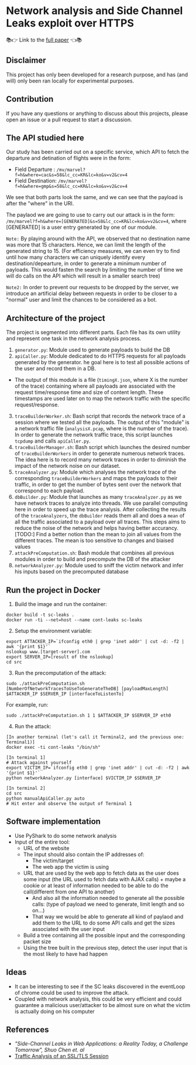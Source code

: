 # Network analysis and Side Channel Leaks exploit over HTTPS

📚👉 Link to the [full paper](./paper/paper.pdf) 👈📚

## Disclaimer

This project has only been developed for a research purpose, and has (and will) only been ran locally for experimental purposes.

## Contribution

If you have any questions or anything to discuss about this projects, please open an issue or a pull request to start a discussion.

## The API studied here

Our study has been carried out on a specific service, which API to fetch the departure and detination of flights were in the form:

- Field Departure : `/mv/marvel?f=h&where=cac&s=58&lc_cc=KR&lc=ko&v=v2&cv=4`
- Field Destination: `/mv/marvel?f=h&where=gmp&s=58&lc_cc=KR&lc=ko&v=v2&cv=4`

We see that both parts look the same, and we can see that the payload is after the "where" in the URI.

The paylaod we are going to use to carry out our attack is in the form:
`/mv/marvel?f=h&where=[GENERATED]&s=58&lc_cc=KR&lc=ko&v=v2&cv=4`, where [GENERATED] is a user entry generated by one of our module. 

`Note:` By playing around with the API, we observed that no destination name was more that 15 characters. 
Hence, we can limit the length of the generated string to 15. 
(For efficiency measures, we can even try to find until how many characters we can uniquely identify every destination/depearture, in order to generate a minimum number of payloads. This would fasten the search by limiting the number of time we will do calls on the API which will result in a smaller search tree)

`Note2:` In order to prevent our requests to be dropped by the server, we introduce an artificial delay between requests in order to be closer to a "normal" user and limit the chances to be considered as a bot.

## Architecture of the project

The project is segmented into different parts. Each file has its own utility and represent one task in the network analysis process.

1. `generator.py`: Module used to generate payloads to build the DB
2. `apiCaller.py`: Module dedicated to do HTTPS requests for all payloads generated by the generator. he goal here is to test all possible actions of the user and record them in a DB.
  - The output of this module is a file (`timingX.json`, where X is the number of the trace) containing where all payloads are associated with the request time/response time and size of content length. These timestamps are used later on to map the network traffic with the specific request/response.
3. `traceBuilderWorker.sh`: Bash script that records the network trace of a session where we tested all the payloads. The output of this "module" is a network traffic file (`analysisX.pcap`, where is the number of the trace). In order to generate the network traffic trace, this script launches `tcpdump` and calls `apiCaller.py`.
4. `traceBuilderManager.sh`: Bash script which launches the desired number of `traceBuilderWorkers` in order to generate numerous network traces. The idea here is to record many network traces in order to diminish the impact of the network noise on our dataset.
5. `traceAnalyzer.py`: Module which analyses the network trace of the corresponding `traceBuilderWorkers` and maps the payloads to their traffic, in order to get the number of bytes sent over the network that correspond to each payload.
6. `dbBuilder.py`: Module that launches as many `traceAnalyzer.py` as we have network traces to analyze into threads. We use parallel computing here in order to speed up the trace analysis. After collecting the results of the `traceAnalyzers`, the `dbBuilder` reads them all and does a `mean` of all the traffic associated to a payload over all traces. This steps aims to reduce the noise of the network and helps having better accurancy. [TODO:] Find a better notion than the mean to join all values from the different traces. The mean is too sensitive to changes and biaised values
7. `attackPreComputation.sh`: Bash module that combines all previous modules in order to build and precompute the DB of the attacker
7. `networkAnalyzer.py`: Module used to sniff the victim network and infer his inputs based on the precomputed database

## Run the project in Docker

1. Build the image and run the container:
```
docker build -t sc-leaks .
docker run -ti --net=host --name cont-leaks sc-leaks
```
2. Setup the environment variable:
```
export ATTACKER_IP=`ifconfig eth0 | grep 'inet addr' | cut -d: -f2 | awk '{print $1}'`
nslookup www.[target-server].com
export SERVER_IP=[result of the nslookup]
cd src
```
3. Run the precomputation of the attack:
```
sudo ./attackPreComputation.sh [NumberOfNetworkTracesToUseToGenerateTheDB] [payloadMaxLength] $ATTACKER_IP $SERVER_IP [interfaceToListenTo]
```
For example, run:
```
sudo ./attackPreComputation.sh 1 1 $ATTACKER_IP $SERVER_IP eth0
```
4. Run the attack:
```
[In another terminal (let's call it Terminal2, and the previous one: Terminal1)]
docker exec -ti cont-leaks "/bin/sh"

[In terminal 1]
# Attack against yourself
export VICTIM_IP=`ifconfig eth0 | grep 'inet addr' | cut -d: -f2 | awk '{print $1}'`
python networkAnalyzer.py [interface] $VICTIM_IP $SERVER_IP

[In terminal 2]
cd src
python manualApiCaller.py auto
# Hit enter and observe the output of Terminal 1
```

## Software implementation

- Use PyShark to do some network analysis
- Input of the entire tool:
  - URL of the website 
  - The input should also contain the IP addresses of:
    - The victim/target
    - The web app the victim is using
  - URL that are used by the web app to fetch data as the user does some input (the URL used to fetch data with AJAX calls) + maybe a cookie or at least of information needed to be able to do the call(different from one API to another)
    - And also all the information needed to generate all the possible calls: (type of payload we need to generate, limit length and so on...)
    - That way we would be able to generate all kind of paylaod and add them to the URL to do some API calls and get the sizes associated with the user input
  - Build a tree containing all the possible input and the corresponding packet size
  - Using the tree built in the previous step, detect the user input that is the most likely to have had happen

## Ideas

- It can be interesting to see if the SC leaks discovered in the eventLoop of chrome could be used to improve the attack.
- Coupled with network analysis, this could be very efficient and could guarantee a malicious user/attacker to be almost sure on what the victim is actually doing on his computer

## References

- *"Side-Channel Leaks in Web Applications: a Reality Today, a Challenge Tomorrow", Shuo Chen et. al*
- [Traffic Analysis of an SSL/TLS Session](http://blog.fourthbit.com/2014/12/23/traffic-analysis-of-an-ssl-slash-tls-session)
